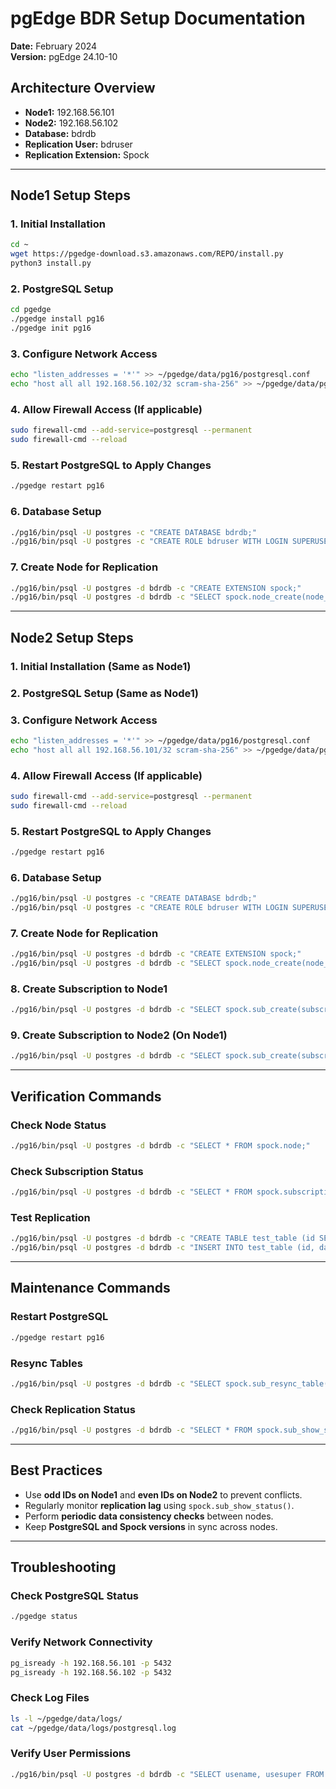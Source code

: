 # pgEdge BDR Setup Documentation

**Date:** February 2024  
**Version:** pgEdge 24.10-10  

## Architecture Overview
- **Node1:** 192.168.56.101
- **Node2:** 192.168.56.102
- **Database:** bdrdb
- **Replication User:** bdruser
- **Replication Extension:** Spock

---

## Node1 Setup Steps

### 1. Initial Installation
```sh
cd ~
wget https://pgedge-download.s3.amazonaws.com/REPO/install.py
python3 install.py
```

### 2. PostgreSQL Setup
```sh
cd pgedge
./pgedge install pg16
./pgedge init pg16
```

### 3. Configure Network Access
```sh
echo "listen_addresses = '*'" >> ~/pgedge/data/pg16/postgresql.conf
echo "host all all 192.168.56.102/32 scram-sha-256" >> ~/pgedge/data/pg16/pg_hba.conf
```

### 4. Allow Firewall Access (If applicable)
```sh
sudo firewall-cmd --add-service=postgresql --permanent
sudo firewall-cmd --reload
```

### 5. Restart PostgreSQL to Apply Changes
```sh
./pgedge restart pg16
```

### 6. Database Setup
```sh
./pg16/bin/psql -U postgres -c "CREATE DATABASE bdrdb;"
./pg16/bin/psql -U postgres -c "CREATE ROLE bdruser WITH LOGIN SUPERUSER PASSWORD 'BDRpass123!';"
```

### 7. Create Node for Replication
```sh
./pg16/bin/psql -U postgres -d bdrdb -c "CREATE EXTENSION spock;"
./pg16/bin/psql -U postgres -d bdrdb -c "SELECT spock.node_create(node_name := 'node1', dsn := 'host=192.168.56.101 port=5432 dbname=bdrdb user=bdruser password=BDRpass123!');"
```

---

## Node2 Setup Steps

### 1. Initial Installation (Same as Node1)

### 2. PostgreSQL Setup (Same as Node1)

### 3. Configure Network Access
```sh
echo "listen_addresses = '*'" >> ~/pgedge/data/pg16/postgresql.conf
echo "host all all 192.168.56.101/32 scram-sha-256" >> ~/pgedge/data/pg16/pg_hba.conf
```

### 4. Allow Firewall Access (If applicable)
```sh
sudo firewall-cmd --add-service=postgresql --permanent
sudo firewall-cmd --reload
```

### 5. Restart PostgreSQL to Apply Changes
```sh
./pgedge restart pg16
```

### 6. Database Setup
```sh
./pg16/bin/psql -U postgres -c "CREATE DATABASE bdrdb;"
./pg16/bin/psql -U postgres -c "CREATE ROLE bdruser WITH LOGIN SUPERUSER PASSWORD 'BDRpass123!';"
```

### 7. Create Node for Replication
```sh
./pg16/bin/psql -U postgres -d bdrdb -c "CREATE EXTENSION spock;"
./pg16/bin/psql -U postgres -d bdrdb -c "SELECT spock.node_create(node_name := 'node2', dsn := 'host=192.168.56.102 port=5432 dbname=bdrdb user=bdruser password=BDRpass123!');"
```

### 8. Create Subscription to Node1
```sh
./pg16/bin/psql -U postgres -d bdrdb -c "SELECT spock.sub_create(subscription_name := 'sub_to_node1', provider_dsn := 'host=192.168.56.101 port=5432 dbname=bdrdb user=bdruser password=BDRpass123!');"
```

### 9. Create Subscription to Node2 (On Node1)
```sh
./pg16/bin/psql -U postgres -d bdrdb -c "SELECT spock.sub_create(subscription_name := 'sub_to_node2', provider_dsn := 'host=192.168.56.102 port=5432 dbname=bdrdb user=bdruser password=BDRpass123!');"
```

---

## Verification Commands

### Check Node Status
```sh
./pg16/bin/psql -U postgres -d bdrdb -c "SELECT * FROM spock.node;"
```

### Check Subscription Status
```sh
./pg16/bin/psql -U postgres -d bdrdb -c "SELECT * FROM spock.subscription;"
```

### Test Replication
```sh
./pg16/bin/psql -U postgres -d bdrdb -c "CREATE TABLE test_table (id SERIAL PRIMARY KEY, data TEXT);"
./pg16/bin/psql -U postgres -d bdrdb -c "INSERT INTO test_table (id, data) VALUES (1, 'Test data');"
```

---

## Maintenance Commands

### Restart PostgreSQL
```sh
./pgedge restart pg16
```

### Resync Tables
```sh
./pg16/bin/psql -U postgres -d bdrdb -c "SELECT spock.sub_resync_table('sub_to_node1', 'test_table');"
```

### Check Replication Status
```sh
./pg16/bin/psql -U postgres -d bdrdb -c "SELECT * FROM spock.sub_show_status();"
```

---

## Best Practices
- Use **odd IDs on Node1** and **even IDs on Node2** to prevent conflicts.
- Regularly monitor **replication lag** using `spock.sub_show_status()`.
- Perform **periodic data consistency checks** between nodes.
- Keep **PostgreSQL and Spock versions** in sync across nodes.

---

## Troubleshooting

### Check PostgreSQL Status
```sh
./pgedge status
```

### Verify Network Connectivity
```sh
pg_isready -h 192.168.56.101 -p 5432
pg_isready -h 192.168.56.102 -p 5432
```

### Check Log Files
```sh
ls -l ~/pgedge/data/logs/
cat ~/pgedge/data/logs/postgresql.log
```

### Verify User Permissions
```sh
./pg16/bin/psql -U postgres -d bdrdb -c "SELECT usename, usesuper FROM pg_user WHERE usename = 'bdruser';"
```

